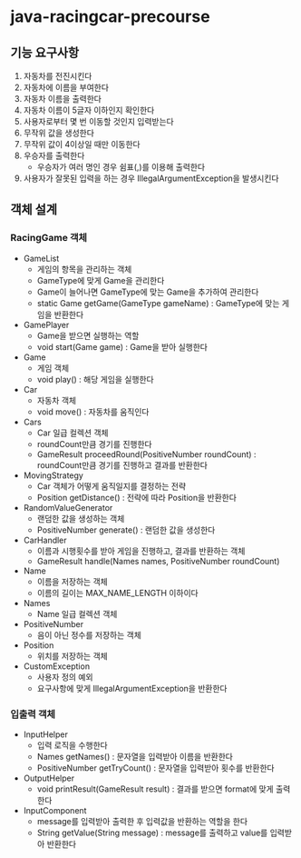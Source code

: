 # java-racingcar-precourse

## 기능 요구사항
1. 자동차를 전진시킨다
2. 자동차에 이름을 부여한다
3. 자동차 이름을 출력한다
4. 자동차 이름이 5글자 이하인지 확인한다
5. 사용자로부터 몇 번 이동할 것인지 입력받는다
6. 무작위 값을 생성한다
7. 무작위 값이 4이상일 때만 이동한다
8. 우승자를 출력한다
    - 우승자가 여러 명인 경우 쉼표(,)를 이용해 출력한다
9. 사용자가 잘못된 입력을 하는 경우 IllegalArgumentException을 발생시킨다

## 객체 설계
### RacingGame 객체
- GameList
  - 게임의 항목을 관리하는 객체
  - GameType에 맞게 Game을 관리한다
  - Game이 늘어나면 GameType에 맞는 Game을 추가하여 관리한다
  - static Game getGame(GameType gameName) : GameType에 맞는 게임을 반환한다
- GamePlayer
  - Game을 받으면 실행하는 역할
  - void start(Game game) : Game을 받아 실행한다
- Game
  - 게임 객체
  - void play() : 해당 게임을 실행한다
- Car
  - 자동차 객체
  - void move() : 자동차를 움직인다
- Cars
  - Car 일급 컬렉션 객체
  - roundCount만큼 경기를 진행한다
  - GameResult proceedRound(PositiveNumber roundCount) : roundCount만큼 경기를 진행하고 결과를 반환한다
- MovingStrategy
  - Car 객체가 어떻게 움직일지를 결정하는 전략
  - Position getDistance() : 전략에 따라 Position을 반환한다
- RandomValueGenerator
  - 랜덤한 값을 생성하는 객체
  - PositiveNumber generate() : 랜덤한 값을 생성한다
- CarHandler
  - 이름과 시행횟수를 받아 게임을 진행하고, 결과를 반환하는 객체
  - GameResult handle(Names names, PositiveNumber roundCount)
- Name
  - 이름을 저장하는 객체
  - 이름의 길이는 MAX_NAME_LENGTH 이하이다
- Names
  - Name 일급 컬렉션 객체
- PositiveNumber
  - 음이 아닌 정수를 저장하는 객체
- Position
  - 위치를 저장하는 객체
- CustomException
  - 사용자 정의 예외
  - 요구사항에 맞게 IllegalArgumentException을 반환한다

### 입출력 객체
- InputHelper
  - 입력 로직을 수행한다
  - Names getNames() : 문자열을 입력받아 이름을 반환한다
  - PositiveNumber getTryCount() : 문자열을 입력받아 횟수를 반환한다
- OutputHelper
  - void printResult(GameResult result) : 결과를 받으면 format에 맞게 출력한다
- InputComponent
  - message를 입력받아 출력한 후 입력값을 반환하는 역할을 한다
  - String getValue(String message) : message를 출력하고 value를 입력받아 반환한다
